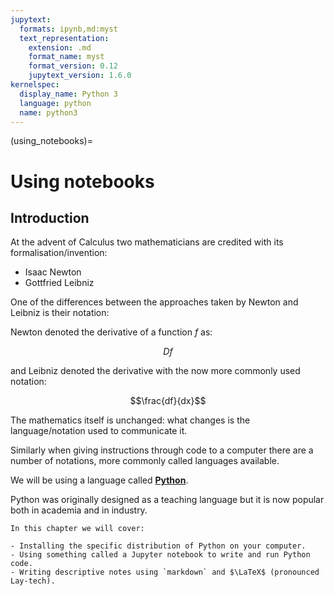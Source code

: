```yaml
---
jupytext:
  formats: ipynb,md:myst
  text_representation:
    extension: .md
    format_name: myst
    format_version: 0.12
    jupytext_version: 1.6.0
kernelspec:
  display_name: Python 3
  language: python
  name: python3
---
```


(using_notebooks)=

# Using notebooks

## Introduction

At the advent of Calculus two mathematicians are credited with its
formalisation/invention:

- Isaac Newton
- Gottfried Leibniz

One of the differences between the approaches taken by Newton and Leibniz is
their notation:

Newton denoted the derivative of a function $f$ as:

$$Df$$

and Leibniz denoted the derivative with the now more commonly used notation:

$$\frac{df}{dx}$$

The mathematics itself is unchanged: what changes is the language/notation used
to communicate it.

Similarly when giving instructions through code to a computer there are a number
of notations, more commonly called languages available.

We will be using a language called [**Python**](https://www.python.org).

Python was originally designed as a teaching language but it is now popular both
in academia and in industry.

```{important}
In this chapter we will cover:

- Installing the specific distribution of Python on your computer.
- Using something called a Jupyter notebook to write and run Python code.
- Writing descriptive notes using `markdown` and $\LaTeX$ (pronounced Lay-tech).
```
